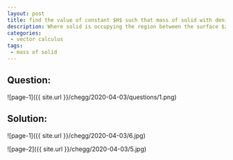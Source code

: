 ```yaml
---
layout: post
title: find the value of constant $H$ such that mass of solid with denisity function $f(x,y,z) = \sqrt{ x^2 + y^2 } $ grams per unit cm. 
description: Where solid is occupying the region between the surface $z=0$ and $z=H(1-x^2-y^2) $,  if mass of solid is exactly 1 kg.
categories:
 - vector calculus
tags:
 - mass of solid
---
```


## Question:

![page-1]({{ site.url }}/chegg/2020-04-03/questions/1.png) 

## Solution:

![page-1]({{ site.url }}/chegg/2020-04-03/6.jpg) 

![page-2]({{ site.url }}/chegg/2020-04-03/5.jpg) 



